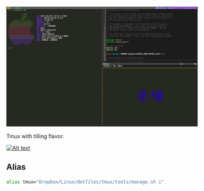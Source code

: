![Preview](capture.png)

Tmux with tilling flavor.

[![Alt text](https://img.youtube.com/vi/sZCFN9YKAlM/0.jpg)](https://www.youtube.com/watch?v=sZCFN9YKAlM)

## Alias

```sh
alias tmux="Dropbox/Linux/dotfiles/tmux/tools/manage.sh i"
```
